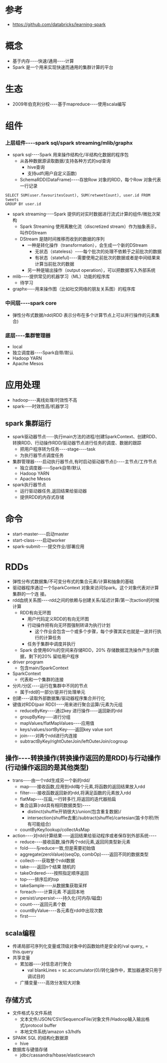 # 参考
- https://github.com/databricks/learning-spark
# 概念
- 基于内存----快速/通用----计算
- Spark 是一个用来实现快速而通用的集群计算的平台
# 生态
- 2009年伯克利分校----基于mapreduce----使用scala编写
# 组件
### 上层组件----spark sql/spark streaming/mlib/graphx
- spark sql----Spark 用来操作结构化/半结构化数据的程序包
  - 从各种数据源读取数据/支持各种方式的sql查询
    - hive查询
    - 支持udf(用户自定义函数)
  - SchemaRDD(DataFrame)----存放Row 对象的RDD，每个Row 对象代表一行记录
 ```
 SELECT SUM(user.favouritesCount), SUM(retweetCount), user.id FROM tweets
 GROUP BY user.id
 ```
- spark streaming----Spark 提供的对实时数据进行流式计算的组件/微批次架构
  - Spark Streaming 使用离散化流（discretized stream）作为抽象表示，叫作DStream
  - DStream 是随时间推移而收到的数据的序列
    - 一种是转化操作（transformation），会生成一个新的DStream
      - 无状态（stateless）----每个批次的处理不依赖于之前批次的数据
      - 有状态（stateful)----需要使用之前批次的数据或者是中间结果来计算当前批次的数据
    - 另一种是输出操作（output operation），可以把数据写入外部系统
- mlib----提供常见的机器学习（ML）功能的程序库
  - 待学习
- graphx----用来操作图（比如社交网络的朋友关系图）的程序库
### 中间层----spark core
- 弹性分布式数据/rdd(RDD 表示分布在多个计算节点上可以并行操作的元素集合)
### 底层----集群管理器
- local
- 独立调度器----Spark自带/默认
- Hadoop YARN
- Apache Mesos
# 应用处理
- hadoop----离线处理/时效性不高
- spark----时效性高/机器学习
## spark 集群运行
- spark驱动器节点----执行main方法的进程/创建SparkContext、创建RDD、转换RDD、行动操作RDD/驱动器节点进行任务的调度、数据的跟踪
  - 把用户程序转为任务----stage----task
  - 为执行器节点调度任务
- 集群管理器----启动执行器节点,有时启动驱动器节点()----主节点/工作节点
  - 独立调度器----Spark自带/默认
  - Hadoop YARN
  - Apache Mesos
- spark执行器节点
  - 运行驱动器任务,返回结果给驱动器
  - 提供RDD的内存式存储
# 命令
- start-master----启动master
- start-class----启动worker
- spark-submit----提交作业/部署应用
# RDDs
- 弹性分布式数据集/不可变分布式的集合元素/计算和抽象的基础
- 驱动器程序通过一个SparkContext 对象来访问Spark。这个对象代表对计算集群的一个连
  接。
- rdd血统关系图----rdd之间的依赖与创建关系/延迟计算/第一次action的时候计算
  - RDD有向无环图
    - 用户代码定义RDD的有向无环图
    - 行动操作把有向无环图强制转译为执行计划
      - 这个作业会包含一个或多个步骤，每个步骤其实也就是一波并行执行的计算任务
    - 任务于集群中调度并执行
  - Spark 会使用60％的空间来存储RDD，20% 存储数据混洗操作产生的数
    据，剩下的20% 留给用户程序
- driver program
  - 包含main/SparkContext
- SparkContext
  - 代表和一个集群的连接
- 分片/分区----运行在集群中不同的节点
  - 属于rdd的一部分/是并行处理单元
- 创建----读取外部数据集/驱动器程序集合并行化
- 键值对RDD(pair RDD)----用来进行聚合运算/元素为元组
  - reduceByKey----通过key 进行操作----返回新的rdd
  - groupByKey----进行分组
  - mapValues/flatMapValues----应用值
  - keys/values/sortByKey----返回key value sort
  - join----对两个rdd进行内连接
  - subtractByKey/rightOuterJoin/leftOuterJoin/cogroup
## 操作----转换操作(转换操作返回的是RDD)与行动操作(行动操作返回的是其他类型)
- trans----由一个rdd生成另一个新的rdd/
  - map----接收函数,应用到rdd每个元素,将函数的返回结果放入rdd
  - filter----接收函数返回新的rdd,将满足函数的元素放入rdd
  - flatMap----压扁,一行转多行,将返回的迭代器拍扁
  - 集合运算(rdd具有相同数据类型)----
    - distinct(shuffle开销很大)/union(包含重复数据)/
    - intersection(shuffle去重)/subtract(shuffle)/cartesian(笛卡尔积/所有可能组合)
  - countByKey/lookup/collectAsMap
- action----对rdd计算结果----返回结果给驱动程序或者保存到外部系统----
  - reduce----接收函数,操作两个rdd元素,返回同类型新元素
  - fold----与reduce一致,但是需要初始值
  - aggregate(zeroValue)(seqOp, combOp)----返回不同的数据类型
  - collect----获取整个rdd数据
  - take----返回n个结果 随机的
  - takeOrdered----按照指定顺序返回
  - top----排序后的top
  - takeSample----从数据集获取采样
  - foreach----计算元素 不返回本地
  - persist/unpersist----持久化(可内存/磁盘)
  - count----返回元素个数
  - countByValue----各元素在rdd中出现次数
  - first----
## scala编程
- 传递局部可序列化变量或顶级对象中的函数始终是安全的/val query_ = this.query
- 共享变量
  - 累加器----对信息进行聚合
    - val blankLines = sc.accumulator(0)/转化操作中，累加器通常只用于调试目的
  - 广播变量----高效分发较大对象
## 存储方式
- 文件格式与文件系统
    - 文本文件/JSON/CSV/SequenceFile/对象文件/Hadoop输入输出格式/protocol buffer
    - 本地文件系统/amazon s3/hdfs
- SPARK SQL 的结构化数据源
    - hive
- 数据库与键值存储
    - jdbc/cassandra/hbase/elasticsearch